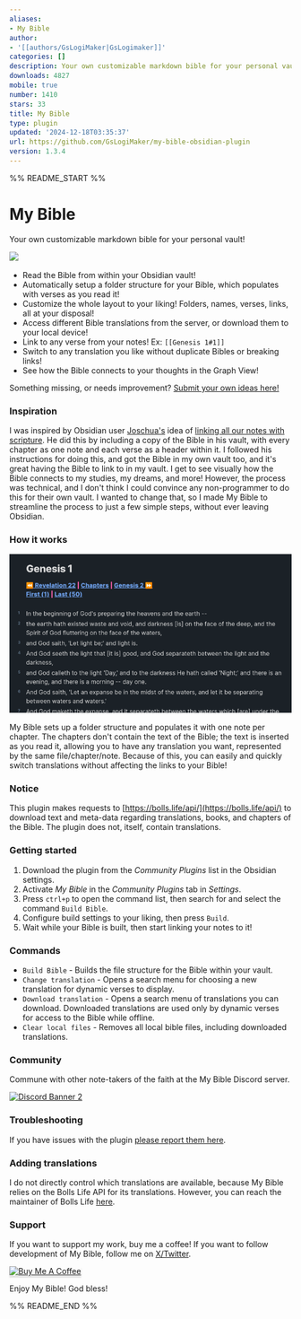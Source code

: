 ```yaml
---
aliases:
- My Bible
author:
- '[[authors/GsLogiMaker|GsLogimaker]]'
categories: []
description: Your own customizable markdown bible for your personal vault!
downloads: 4827
mobile: true
number: 1410
stars: 33
title: My Bible
type: plugin
updated: '2024-12-18T03:35:37'
url: https://github.com/GsLogiMaker/my-bible-obsidian-plugin
version: 1.3.4
---
```


%% README_START %%

# My Bible
Your own customizable markdown bible for your personal vault!

![](https://github.com/GsLogiMaker/my-bible-obsidian-plugin/blob/444be699b5a81baddc5453856fc5da9fdadfce02/example.gif)

- Read the Bible from within your Obsidian vault!
- Automatically setup a folder structure for your Bible, which populates with verses as you read it!
- Customize the whole layout to your liking! Folders, names, verses, links, all at your disposal!
- Access different Bible translations from the server, or download them to your local device!
- Link to any verse from your notes! Ex: `[[Genesis 1#1]]`
- Switch to any translation you like without duplicate Bibles or breaking links!
- See how the Bible connects to your thoughts in the Graph View!

Something missing, or needs improvement? [Submit your own ideas here!](https://github.com/GsLogiMaker/my-bible-obsidian-plugin/issues/new)

### Inspiration
I was inspired by Obsidian user [Joschua's](https://joschua.io/) idea of [linking all our notes with scripture](https://notes.joschua.io/60+Outputs/62+Projects/Bible+Study+Kit/Connecting+makes+you+engage+Scripture). He did this by including a copy of the Bible in his vault, with every chapter as one note and each verse as a header within it. I followed his instructions for doing this, and got the Bible in my own vault too, and it's great having the Bible to link to in my vault. I get to see visually how the Bible connects to my studies, my dreams, and more! However, the process was technical, and I don't think I could convince any non-programmer to do this for their own vault. I wanted to change that, so I made My Bible to streamline the process to just a few simple steps, without ever leaving Obsidian.

### How it works
![](https://github.com/GsLogiMaker/my-bible-obsidian-plugin/blob/master/example_gen_01.png?raw=true)

My Bible sets up a folder structure and populates it with one note per chapter. The chapters don't contain the text of the Bible; the text is inserted as you read it, allowing you to have any translation you want, represented by the same file/chapter/note. Because of this, you can easily and quickly switch translations without affecting the links to your Bible!

### Notice
This plugin makes requests to [https://bolls.life/api/](https://bolls.life/api/) to download text and meta-data regarding translations, books, and chapters of the Bible. The plugin does not, itself, contain translations.

### Getting started
1. Download the plugin from the *Community Plugins* list in the Obsidian settings.
2. Activate *My Bible* in the *Community Plugins* tab in *Settings*.
3. Press `ctrl+p` to open the command list, then search for and select the command `Build Bible`.
4. Configure build settings to your liking, then press `Build`.
5. Wait while your Bible is built, then start linking your notes to it!

### Commands
* `Build Bible` - Builds the file structure for the Bible within your vault.
* `Change translation` - Opens a search menu for choosing a new translation for dynamic verses to display.
* `Download translation` - Opens a search menu of translations you can download. Downloaded translations are used only by dynamic verses for access to the Bible while offline.
* `Clear local files` - Removes all local bible files, including downloaded translations.

### Community
Commune with other note-takers of the faith at the My Bible Discord server.

<a href="https://discord.gg/TkvdwWQ7uB">
    <img src="https://discord.com/api/guilds/1236015377373331478/widget.png?style=banner2" alt="Discord Banner 2"/>
</a>

### Troubleshooting
If you have issues with the plugin [please report them here](https://github.com/GsLogiMaker/my-bible-obsidian-plugin/issues/new).

### Adding translations
I do not directly control which translations are available, because My Bible relies on the Bolls Life API for its translations. However, you can reach the maintainer of Bolls Life [here](https://bolls.life/api/#contact_me).

### Support
If you want to support my work, buy me a coffee! If you want to follow development of My Bible, follow me on [X/Twitter](https://twitter.com/GsLogiMaker).

<a href="https://www.buymeacoffee.com/gslogimake0" target="_blank"><img src="https://www.buymeacoffee.com/assets/img/custom_images/orange_img.png" alt="Buy Me A Coffee" style="height: 41px !important;width: 174px !important;box-shadow: 0px 3px 2px 0px rgba(190, 190, 190, 0.5) !important;-webkit-box-shadow: 0px 3px 2px 0px rgba(190, 190, 190, 0.5) !important;" ></a>

Enjoy My Bible! God bless!


%% README_END %%
